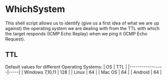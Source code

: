 # WhichSystem

This shell script allows us to identify (give us a first idea of what we are up against) the operating system we are dealing with from the TTL with which the target responds (ICMP Echo Replay) when we ping it (ICMP Echo Request).

## TTL
Default values for different Operating Systems:
| OS              | TTL |
|-----------------|-----|
| Windows 7,10,11 | 128 |
| Linux           |  64 |
| Mac OS          |  64 |
| Android         |  64 |

